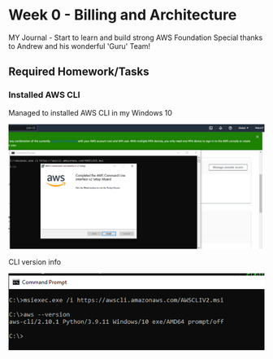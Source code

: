 # Week 0 - Billing and Architecture

MY Journal - Start to learn and build strong AWS Foundation
Special thanks to Andrew and his wonderful 'Guru' Team!

## Required Homework/Tasks

### Installed AWS CLI

Managed to installed AWS CLI in my Windows 10 
 
![Proof of AWS CLI insallation](journal/asset/Installed_AWS_CLI.PNG)

CLI version info 

![Proof of AWS CLI insallation](journal/asset/Installed_AWS_CLI_version.PNG)
 
